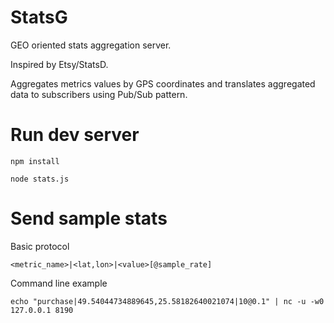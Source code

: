 # StatsG
GEO oriented stats aggregation server.

Inspired by Etsy/StatsD.

Aggregates metrics values by GPS coordinates and translates aggregated data to subscribers using Pub/Sub pattern.

# Run dev server
`npm install`

`node stats.js`

# Send sample stats
Basic protocol

`<metric_name>|<lat,lon>|<value>[@sample_rate]`

Command line example

`echo "purchase|49.54044734889645,25.58182640021074|10@0.1" | nc -u -w0 127.0.0.1 8190`
